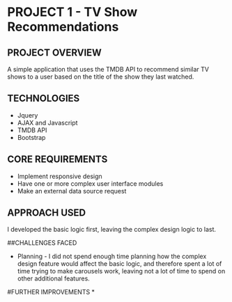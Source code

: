 # PROJECT 1 - TV Show Recommendations

## PROJECT OVERVIEW
A simple application that uses the TMDB API to recommend similar TV shows to a user based on the title of the show they last watched. 

## TECHNOLOGIES
* Jquery
* AJAX and Javascript
* TMDB API
* Bootstrap 

## CORE REQUIREMENTS
* Implement responsive design
* Have one or more complex user interface modules
* Make an external data source request

## APPROACH USED
I developed the basic logic first, leaving the complex design logic to last. 

##CHALLENGES FACED
* Planning - I did not spend enough time planning how the complex design feature would affect the basic logic, and therefore spent a lot of time trying to make carousels work, leaving not a lot of time to spend on other additional features. 

#FURTHER IMPROVEMENTS
* 